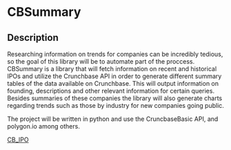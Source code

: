 # CBSummary

## Description

Researching information on trends for companies can be incredibly tedious, so the goal of this library will be to automate part of the proccess. CBSummary is a library that will fetch information on recent and historical IPOs and utilize the Crunchbase API in order to generate different summary tables of the data available on Crunchbase. This will output information on founding, descriptions and other relevant information for certain queries. Besides summaries of these companies the library will also generate charts regarding trends such as those by industry for new companies going public.

The project will be written in python and use the CruncbaseBasic API, and polygon.io among others.

[CB_IPO](https://github.com/llw2128/CB_IPO)
